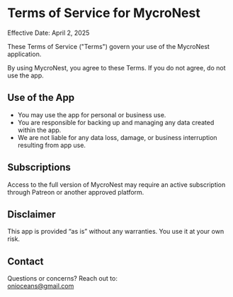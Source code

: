 # Terms of Service for MycroNest

Effective Date: April 2, 2025

These Terms of Service ("Terms") govern your use of the MycroNest application.

By using MycroNest, you agree to these Terms. If you do not agree, do not use the app.

## Use of the App
- You may use the app for personal or business use.
- You are responsible for backing up and managing any data created within the app.
- We are not liable for any data loss, damage, or business interruption resulting from app use.

## Subscriptions
Access to the full version of MycroNest may require an active subscription through Patreon or another approved platform.

## Disclaimer
This app is provided “as is” without any warranties. You use it at your own risk.

## Contact
Questions or concerns? Reach out to:  
onioceans@gmail.com
